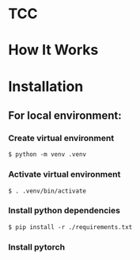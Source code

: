 # TCC

# How It Works

# Installation


## For local environment:
### Create virtual environment
```
$ python -m venv .venv
```
### Activate virtual environment
```
$ . .venv/bin/activate
```
### Install python dependencies
```
$ pip install -r ./requirements.txt
```
### Install pytorch 

